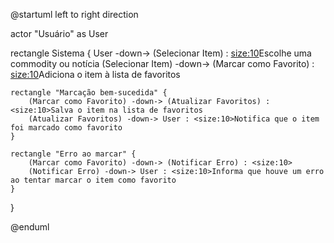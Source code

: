 @startuml
left to right direction

actor "Usuário" as User

rectangle Sistema {
    User -down-> (Selecionar Item) : <size:10>Escolhe uma commodity ou notícia
    (Selecionar Item) -down-> (Marcar como Favorito) : <size:10>Adiciona o item à lista de favoritos
    
    rectangle "Marcação bem-sucedida" {
        (Marcar como Favorito) -down-> (Atualizar Favoritos) : <size:10>Salva o item na lista de favoritos
        (Atualizar Favoritos) -down-> User : <size:10>Notifica que o item foi marcado como favorito
    }
    
    rectangle "Erro ao marcar" {
        (Marcar como Favorito) -down-> (Notificar Erro) : <size:10>
        (Notificar Erro) -down-> User : <size:10>Informa que houve um erro ao tentar marcar o item como favorito
    }
}

@enduml
